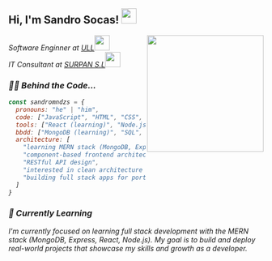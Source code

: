 <h2>Hi, I'm Sandro Socas! <img src="https://media3.giphy.com/media/v1.Y2lkPTc5MGI3NjExMXdkMG9xdTRrbXlqaGc1ZGJqbjl0NG5sMzN2NTJmMWxuaHF5d3hxdCZlcD12MV9pbnRlcm5hbF9naWZfYnlfaWQmY3Q9Zw/dvdcBNbAiNVT9Z0iwP/giphy.gif" width="30"></h2> 
<img align='right' src="https://media1.giphy.com/media/v1.Y2lkPTc5MGI3NjExeWZucmtnNWhuMTkwMGJmMDgzamxsanR2aW5vcXUydXFrN285M216dyZlcD12MV9pbnRlcm5hbF9naWZfYnlfaWQmY3Q9Zw/Rpl1sod1vCXK0L2SUN/giphy.gif" width="230">
<p><em>Software Enginner at <a href="https://www.ull.es/">ULL</a><img src="https://media.giphy.com/media/fYSnHlufseco8Fh93Z/giphy.gif" width="30"></br>IT Consultant at <a href="https://surpan.com/">SURPAN S.L</a><img src="https://media.giphy.com/media/WUlplcMpOCEmTGBtBW/giphy.gif" width="30">


### 👨‍💻 Behind the Code...


```javascript
const sandromndzs = {
  pronouns: "he" | "him",
  code: ["JavaScript", "HTML", "CSS", "Ruby", "Python", "C++", "C"],
  tools: ["React (learning)", "Node.js(learning)", "Express"(learning), "Angular", "Git"],
  bbdd: ["MongoDB (learning)", "SQL", "SAP HANA"],
  architecture: [
    "learning MERN stack (MongoDB, Express, React, Node.js)",
    "component-based frontend architecture",
    "RESTful API design",
    "interested in clean architecture principles",
    "building full stack apps for portfolio"
  ]
}
```
### 🧠 Currently Learning
I'm currently focused on learning full stack development with the MERN stack (MongoDB, Express, React, Node.js). My goal is to build and deploy real-world projects that showcase my skills and growth as a developer.
